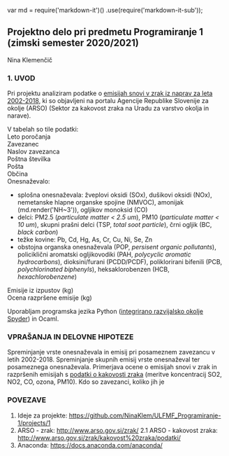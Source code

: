 var md = require('markdown-it')()
            .use(require('markdown-it-sub'));

## Projektno delo pri predmetu Programiranje 1 (zimski semester 2020/2021) 

Nina Klemenčič

### 1. UVOD
Pri projektu analiziram podatke o [emisijah snovi v zrak iz naprav za leta 2002-2018](http://okolje.arso.gov.si/onesnazevanje_zraka/devices), ki so objavljeni na portalu Agencije Republike Slovenije za okolje (ARSO) (Sektor za kakovost zraka na Uradu za varstvo okolja in narave). 

V tabelah so tile podatki:  
Leto poročanja  
Zavezanec  
Naslov zavezanca  
Poštna številka  
Pošta  
Občina  
Onesnaževalo:  
  - splošna onesnaževala: žveplovi oksidi (SOx), dušikovi oksidi (NOx), nemetanske hlapne organske spojine (NMVOC), amonijak (md.render('NH~3')), ogljikov monoksid (CO)  
  - delci: PM2.5 (*particulate matter < 2.5 um*), PM10 (*particulate matter < 10 um*), skupni prašni delci (TSP, *total soot particle*), črni ogljik (BC, *black carbon*)  
  - težke kovine: Pb, Cd, Hg, As, Cr, Cu, Ni, Se, Zn  
  - obstojna organska onesnaževala (POP, *persisent organic pollutants*), policiklični aromatski ogljikovodiki (PAH, *polycyclic aromatic hydrocarbons*), dioksini/furani (PCDD/PCDF), poliklorirani bifenili (PCB, *polychlorinated biphenyls*), heksaklorobenzen (HCB, *hexachlorobenzene*)  
  
Emisije iz izpustov (kg)  
Ocena razpršene emisije (kg)  

Uporabljam programska jezika Python ([integrirano razvijalsko okolje Spyder](https://www.spyder-ide.org/)) in Ocaml.

### VPRAŠANJA IN DELOVNE HIPOTEZE

Spreminjanje vrste onesnaževala in emisij pri posameznem zavezancu v letih 2002-2018.
Spreminjanje skupnih emisij vrste onesnaževal ter posameznega onesnaževala.
Primerjava ocene o emisijah snovi v zrak in razpršenih emisijah s [podatki o kakovosti zraka](http://www.arso.gov.si/zrak/kakovost%20zraka/podatki/) (meritve koncentracij SO2, NO2, CO, ozona, PM10). 
Kdo so zavezanci, koliko jih je

### POVEZAVE  
1. Ideje za projekte: https://github.com/NinaKlem/ULFMF_Programiranje-1/projects/1  
2. ARSO - zrak: http://www.arso.gov.si/zrak/ 
2.1 ARSO - kakovost zraka: http://www.arso.gov.si/zrak/kakovost%20zraka/podatki/
3. Anaconda: https://docs.anaconda.com/anaconda/

